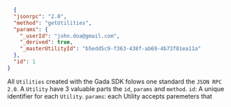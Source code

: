 ```json
  {
  "jsonrpc": "2.0",
  "method": "getUtilities",
  "params": {
    "_userId": "john.doa@gmail.com",
    "_derived": true,
    "_masterUtilityId": "b5edd5c9-f363-438f-ab69-4b73f81ea11a"
  },
  "id": 1
}
```

All `Utilities` created with the Gada SDK folows one standard the `JSON RPC 2.0`. A `Utility` have 3 valuable parts the `id`, `params` and `method`.
`id`: A unique identifier for each `Utility`.
`params`: each Utility accepts paremeters that
